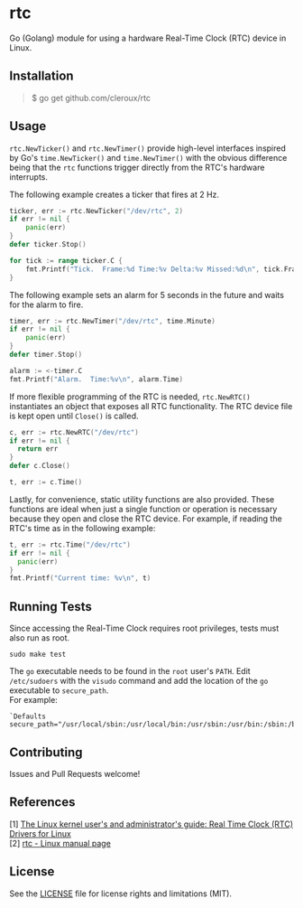 # rtc

Go (Golang) module for using a hardware Real-Time Clock (RTC) device in Linux.

## Installation

> $ go get github.com/cleroux/rtc

## Usage

`rtc.NewTicker()` and `rtc.NewTimer()` provide high-level interfaces inspired
by Go's `time.NewTicker()` and `time.NewTimer()` with the obvious difference
being that the `rtc` functions trigger directly from the RTC's hardware
interrupts.

The following example creates a ticker that fires at 2 Hz.
```go
ticker, err := rtc.NewTicker("/dev/rtc", 2)
if err != nil {
    panic(err)
}
defer ticker.Stop()

for tick := range ticker.C {
    fmt.Printf("Tick.  Frame:%d Time:%v Delta:%v Missed:%d\n", tick.Frame, tick.Time, tick.Delta, tick.Missed)
}
```

The following example sets an alarm for 5 seconds in the future and waits for
the alarm to fire.
```go
timer, err := rtc.NewTimer("/dev/rtc", time.Minute)
if err != nil {
    panic(err)
}
defer timer.Stop()

alarm := <-timer.C
fmt.Printf("Alarm.  Time:%v\n", alarm.Time)
```

If more flexible programming of the RTC is needed, `rtc.NewRTC()` instantiates
an object that exposes all RTC functionality. The RTC device file is kept open
until `Close()` is called.

```go
c, err := rtc.NewRTC("/dev/rtc")
if err != nil {
  return err
}
defer c.Close()

t, err := c.Time()
```

Lastly, for convenience, static utility functions are also provided. These
functions are ideal when just a single function or operation is necessary
because they open and close the RTC device. For example, if reading the RTC's
time as in the following example:

```go
t, err := rtc.Time("/dev/rtc")
if err != nil {
  panic(err)
}
fmt.Printf("Current time: %v\n", t)
```

## Running Tests

Since accessing the Real-Time Clock requires root privileges, tests must also run as root.
```shell
sudo make test
```
The `go` executable needs to be found in the `root` user's `PATH`.
Edit `/etc/sudoers` with the `visudo` command and add the location of the `go` executable to `secure_path`.  
For example:
```
`Defaults        secure_path="/usr/local/sbin:/usr/local/bin:/usr/sbin:/usr/bin:/sbin:/bin:/snap/bin:/usr/local/go/bin"
```

## Contributing

Issues and Pull Requests welcome!

## References

[1] [The Linux kernel user's and administrator's guide: Real Time Clock (RTC) Drivers for Linux](https://www.kernel.org/doc/html/latest/admin-guide/rtc.html)  
[2] [rtc - Linux manual page](https://man7.org/linux/man-pages/man4/rtc.4.html)

## License

See the [LICENSE](LICENSE.md) file for license rights and limitations (MIT).
